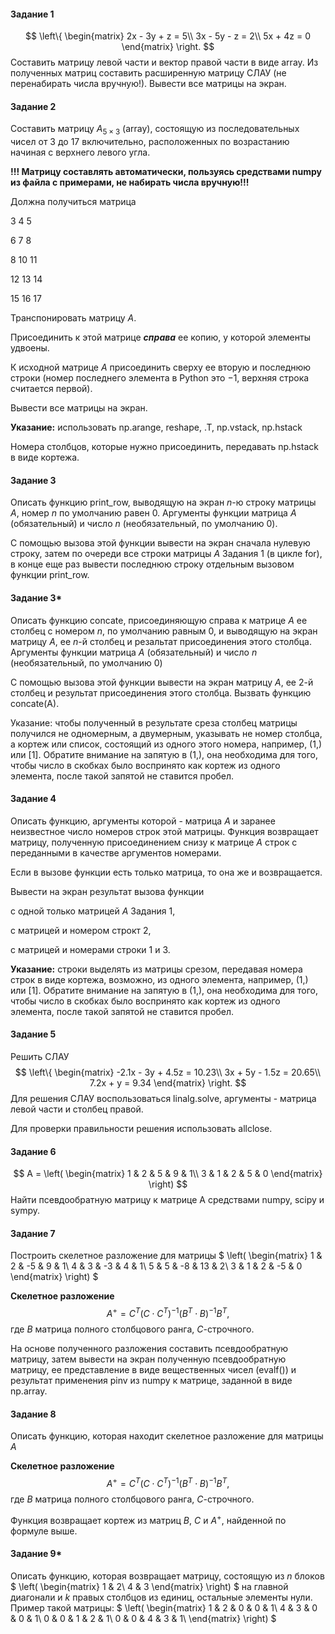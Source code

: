 #### Задание 1
$$
\left\{
\begin{matrix}
2x - 3y + z = 5\\
3x - 5y - z = 2\\
5x + 4z = 0
\end{matrix}
\right.
$$
Составить матрицу левой части и вектор правой части в виде array. Из полученных матриц составить расширенную матрицу СЛАУ (не перенабирать числа вручную!). Вывести все матрицы на экран.

#### Задание 2
Составить матрицу $A_{5\times3}$ (array), состоящую из последовательных чисел от 3 до 17 включительно, расположенных по возрастанию начиная с верхнего левого угла.

**!!! Матрицу составлять автоматически, пользуясь средствами numpy из файла с примерами, не набирать числа вручную!!!**

Должна получиться матрица

3   4  5

6   7  8

8  10 11

12 13 14

15 16 17

Транспонировать матрицу $A$.

Присоединить к этой матрице ***справа*** ее копию, у которой элементы удвоены.

К исходной матрице $A$ присоединить сверху ее вторую и последнюю строки (номер последнего элемента в Python это $-1$, верхняя строка считается первой).

Вывести все матрицы на экран.

**Указание:** использовать np.arange, reshape, .T, np.vstack, np.hstack

Номера столбцов, которые нужно присоединить, передавать np.hstack в виде кортежа.

#### Задание 3
Описать функцию print_row, выводящую на экран $n$-ю строку матрицы $A$, номер $n$ по умолчанию равен 0. Аргументы функции матрица $A$ (обязательный) и число $n$ (необязательный, по умолчанию 0).

С помощью вызова этой функции вывести на экран сначала нулевую строку, затем по очереди все строки матрицы $A$ Задания 1 (в цикле for), в конце еще раз вывести последнюю строку отдельным вызовом функции print_row.

#### Задание 3*
Описать функцию concate, присоединяющую справа к матрице $A$ ее столбец с номером $n$, по умолчанию равным 0, и выводящую на экран матрицу $A$, ее $n$-й столбец и резальтат присоединения этого столбца. Аргументы функции матрица $A$ (обязательный) и число $n$ (необязательный, по умолчанию 0)

С помощью вызова этой функции вывести на экран  матрицу $A$, ее 2-й столбец и результат присоединения этого столбца. Вызвать функцию concate(A).

Указание: чтобы полученный в результате среза столбец матрицы получился не одномерным, а двумерным, указывать не номер столбца, а кортеж или список, состоящий из одного этого номера, например, (1,) или [1]. Обратите внимание на запятую в (1,), она необходима для того, чтобы число в скобках было воспринято как кортеж из одного элемента, после такой запятой не ставится пробел.

#### Задание 4
Описать функцию, аргументы которой - матрица $A$  и заранее неизвестное число номеров строк этой матрицы. Функция возвращает матрицу, полученную присоединением снизу к матрице  $A$ строк с переданными в качестве аргументов номерами.

Если в вызове функции есть только матрица, то она же и возвращается.

Вывести на экран результат вызова функции

с одной только матрицей $A$ Задания 1,

с матрицей и номером строкт 2,

с матрицей и номерами строки 1 и 3.

**Указание:** строки выделять из матрицы срезом, передавая номера строк в виде кортежа, возможно, из одного элемента, например, (1,) или [1]. Обратите внимание на запятую в (1,), она необходима для того, чтобы число в скобках было воспринято как кортеж из одного элемента, после такой запятой не ставится пробел.

#### Задание 5
Решить СЛАУ
$$
\left\{
\begin{matrix}
-2.1x - 3y + 4.5z = 10.23\\
3x + 5y - 1.5z = 20.65\\
7.2x + y = 9.34
\end{matrix}
\right.
$$
Для решения СЛАУ воспользоваться linalg.solve, аргументы - матрица левой части и столбец правой.

Для проверки правильности решения использовать allclose.

#### Задание 6
$$
A = \left(
\begin{matrix}
1 & 2 & 5 & 9 & 1\\
3 & 1 & 2 & 5 & 0
\end{matrix}
\right)
$$
Найти псевдообратную матрицу к матрице A средствами numpy, scipy и sympy.

#### Задание 7
Построить скелетное разложение для матрицы
$
\left(
\begin{matrix}
1 & 2 & -5 & 9 & 1\\
4 & 3 & -3 & 4 & 1\\
5 & 5 & -8 & 13 & 2\\
3 & 1 & 2 & -5 & 0
\end{matrix}
\right)
$

**Скелетное разложение**
$$
A^+ = C^T(C\cdot C^T)^{-1}(B^T\cdot B)^{-1}B^T,
$$
где $B$ матрица полного столбцового ранга, $C$-строчного.

На основе полученного разложения составить псевдообратную матрицу, затем вывести на экран полученную псевдообратную матрицу, ее представление в виде вещественных чисел (evalf()) и результат применения pinv из numpy к матрице, заданной в виде np.array.

#### Задание 8
Описать функцию, которая находит  скелетное разложение для матрицы  $A$

**Скелетное разложение**
$$
A^+ = C^T(C\cdot C^T)^{-1}(B^T\cdot B)^{-1}B^T,
$$
где $B$ матрица полного столбцового ранга, $C$-строчного.

Функция возвращает кортеж из матриц $B$, $C$  и $A^+$, найденной по формуле выше.

#### Задание 9*
Описать функцию, которая возвращает матрицу, состоящую из $n$ блоков
$
\left(
\begin{matrix}
1 & 2\\
4 & 3
\end{matrix}
\right)
$
на главной диагонали и $k$ правых столбцов из единиц, остальные элементы нули. Пример такой матрицы:
$
\left(
\begin{matrix}
1 & 2 & 0 & 0 & 1\\
4 & 3 & 0 & 0 & 1\\
0 & 0 & 1 & 2 & 1\\
0 & 0 & 4 & 3 & 1\\
\end{matrix}
\right)
$